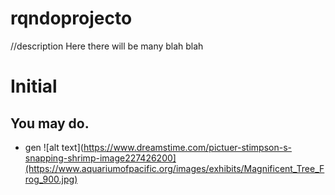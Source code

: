 # rqndoprojecto
//description
Here there will be many blah blah
# Initial
## You may do.
* gen
![alt text](https://www.dreamstime.com/pictuer-stimpson-s-snapping-shrimp-image227426200](https://www.aquariumofpacific.org/images/exhibits/Magnificent_Tree_Frog_900.jpg)
